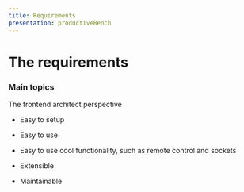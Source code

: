 ```yaml
---
title: Requirements
presentation: productiveBench
---
```


 <div class="ContentAligner">
    <div class="title__container ContentAligner-CenterLeft">
        <h1 class="SlideContentTitle u-sans u-bold">The requirements</h1>
        <div class="SlideTitleUnderline"></div>
    </div>
 <div class="ContentAligner-CenterRight">
       <h3 class="u-blue SlideContentSubtitle">Main topics</h3>
        <p>The frontend architect perspective</p>
        <ul class="u-list-padding">
            <li>
                <p>Easy to setup</p>
            </li>
            <li>
               <p>Easy to use</p>
            </li>
            <li>
                <p>Easy to use cool functionality, such as remote control and sockets</p>
            </li>
            <li>
                <p>Extensible</p>
            </li>
            <li>
                <p>Maintainable</p>
            </li>
        </ul>
    </div>
</div>
